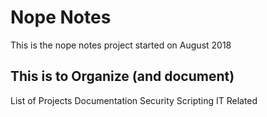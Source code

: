 
# Nope Notes 
This is the nope notes project started on August 2018 

## This is to Organize (and document)

List of Projects 
    Documentation 
    Security 
    Scripting 
    IT Related 

